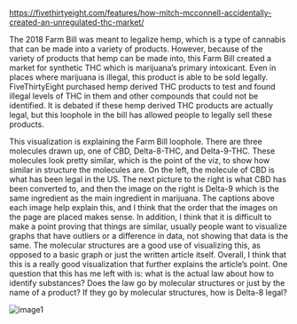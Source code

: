 https://fivethirtyeight.com/features/how-mitch-mcconnell-accidentally-created-an-unregulated-thc-market/ 

The 2018 Farm Bill was meant to legalize hemp, which is a type of cannabis that can be made into a variety of products. However, because of the variety of products that hemp can be made into, this Farm Bill created a market for synthetic THC which is marijuana’s primary intoxicant. Even in places where marijuana is illegal, this product is able to be sold legally. FiveThirtyEight purchased hemp derived THC products to test and found illegal levels of THC in them and other compounds that could not be identified. It is debated if these hemp derived THC products are actually legal, but this loophole in the bill has allowed people to legally sell these products. 

This visualization is explaining the Farm Bill loophole. There are three molecules drawn up, one of CBD, Delta-8-THC, and Delta-9-THC. These molecules look pretty similar, which is the point of the viz, to show how similar in structure the molecules are. On the left, the molecule of CBD is what has been legal in the US. The next picture to the right is what CBD has been converted to, and then the image on the right is Delta-9 which is the same ingredient as the main ingredient in marijuana. The captions above each image help explain this, and I think that the order that the images on the page are placed makes sense. In addition, I think that it is difficult to make a point proving that things are similar, usually people want to visualize graphs that have outliers or a difference in data, not showing that data is the same. The molecular structures are a good use of visualizing this, as opposed to a basic graph or just the written article itself. Overall, I think that this is a really good visualization that further explains the article’s point. One question that this has me left with is: what is the actual law about how to identify substances? Does the law go by molecular structures or just by the name of a product? If they go by molecular structures, how is Delta-8 legal?
	
![image1](https://github.com/vlm-wpi/reflections/blob/558a7ca8109a7b561040086552807e328d60135c/image7.webp)

